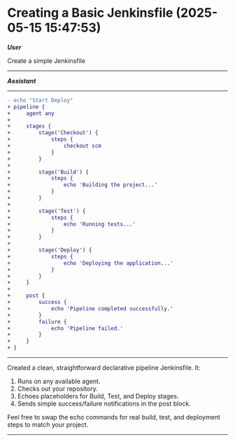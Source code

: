 <!-- Generated by SpecStory -->

# Creating a Basic Jenkinsfile (2025-05-15 15:47:53)

_**User**_

Create a simple Jenkinsfile

---

_**Assistant**_



---

```diff
- echo "Start Deploy"
+ pipeline {
+     agent any
+ 
+     stages {
+         stage('Checkout') {
+             steps {
+                 checkout scm
+             }
+         }
+ 
+         stage('Build') {
+             steps {
+                 echo 'Building the project...'
+             }
+         }
+ 
+         stage('Test') {
+             steps {
+                 echo 'Running tests...'
+             }
+         }
+ 
+         stage('Deploy') {
+             steps {
+                 echo 'Deploying the application...'
+             }
+         }
+     }
+ 
+     post {
+         success {
+             echo 'Pipeline completed successfully.'
+         }
+         failure {
+             echo 'Pipeline failed.'
+         }
+     }
+ }
```

---

Created a clean, straightforward declarative pipeline Jenkinsfile. It:

1. Runs on any available agent.
2. Checks out your repository.
3. Echoes placeholders for Build, Test, and Deploy stages.
4. Sends simple success/failure notifications in the post block.

Feel free to swap the echo commands for real build, test, and deployment steps to match your project.

---


